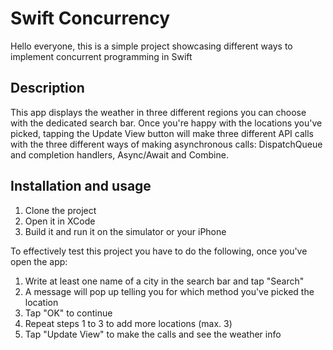 # Swift Concurrency
Hello everyone, this is a simple project showcasing different ways to implement concurrent programming in Swift

## Description
This app displays the weather in three different regions you can choose with the dedicated search bar. Once you're happy with the locations you've picked, tapping the Update View button will make three different API calls with the three different ways of making asynchronous calls: DispatchQueue and completion handlers, Async/Await and Combine.

## Installation and usage

1. Clone the project
2. Open it in XCode
3. Build it and run it on the simulator or your iPhone

To effectively test this project you have to do the following, once you've open the app:

1. Write at least one name of a city in the search bar and tap "Search"
2. A message will pop up telling you for which method you've picked the location
3. Tap "OK" to continue
4. Repeat steps 1 to 3 to add more locations (max. 3)
5. Tap "Update View" to make the calls and see the weather info
